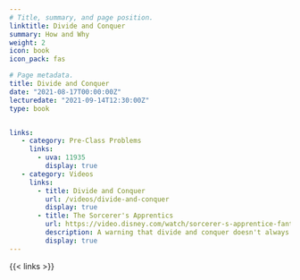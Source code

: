 ```yaml
---
# Title, summary, and page position.
linktitle: Divide and Conquer 
summary: How and Why
weight: 2
icon: book
icon_pack: fas

# Page metadata.
title: Divide and Conquer
date: "2021-08-17T00:00:00Z"
lecturedate: "2021-09-14T12:30:00Z"
type: book


links:
   - category: Pre-Class Problems
     links:
       - uva: 11935
         display: true
   - category: Videos
     links:
       - title: Divide and Conquer
         url: /videos/divide-and-conquer
         display: true
       - title: The Sorcerer's Apprentics
         url: https://video.disney.com/watch/sorcerer-s-apprentice-fantasia-4ea9ebc01a74ea59a5867853) 
         description: A warning that divide and conquer doesn't always go like you think it will. 
         display: true
---
```


{{< links >}}
